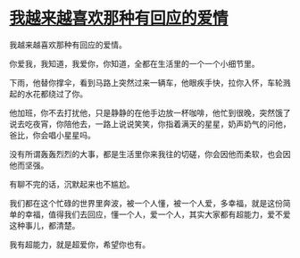 # [我越来越喜欢那种有回应的爱情](https://github.com/platojobs/SFLOG/issues/250)

我越来越喜欢那种有回应的爱情。

你爱我，我知道，我爱你，你知道，全都在生活里的一个一个小细节里。

下雨，他替你撑伞，看到马路上突然过来一辆车，他眼疾手快，拉你入怀，车轮溅起的水花都绕过了你。

他加班，你不去打扰他，只是静静的在他手边放一杯咖啡，他忙到很晚，突然饿了说去吃夜宵，你陪他去，一路上说说笑笑，你指着满天的星星，奶声奶气的问他，爸比，你会唱小星星吗。

没有所谓轰轰烈烈的大事，都是生活里你来我往的切磋，你会因他而柔软，也会因他而坚强。

有聊不完的话，沉默起来也不尴尬。

我们都在这个忙碌的世界里奔波，被一个人懂，被一个人爱，多幸福，就是这份简单的幸福，值得我们去回应，懂一个人，爱一个人，其实大家都有超能力，爱不爱这种事儿，都清楚。

我有超能力，就是超爱你，希望你也有。
